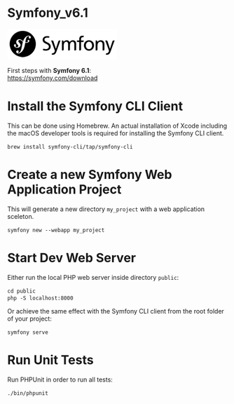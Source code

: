 # Symfony_v6.1
![Symfony](img/logo-symfony.png)

First steps with **Symfony 6.1**:<br>
https://symfony.com/download

# Install the Symfony CLI Client
This can be done using Homebrew. An actual installation of 
Xcode including the macOS developer tools is required for 
installing the Symfony CLI client.
```
brew install symfony-cli/tap/symfony-cli
```

# Create a new Symfony Web Application Project
This will generate a new directory `my_project` with a web application sceleton.
```
symfony new --webapp my_project
```

# Start Dev Web Server
Either run the local PHP web server inside directory `public`:
```
cd public
php -S localhost:8000
```

Or achieve the same effect with the Symfony CLI client
from the root folder of your project:
```
symfony serve
```

# Run Unit Tests
Run PHPUnit in order to run all tests:
```
./bin/phpunit
```
